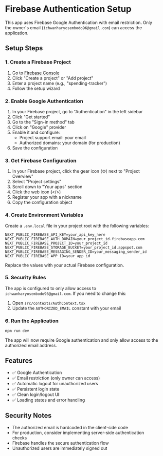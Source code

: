 # Firebase Authentication Setup

This app uses Firebase Google Authentication with email restriction. Only the owner's email (`ichwanharyosembodo96@gmail.com`) can access the application.

## Setup Steps

### 1. Create a Firebase Project

1. Go to [Firebase Console](https://console.firebase.google.com/)
2. Click "Create a project" or "Add project"
3. Enter a project name (e.g., "spending-tracker")
4. Follow the setup wizard

### 2. Enable Google Authentication

1. In your Firebase project, go to "Authentication" in the left sidebar
2. Click "Get started"
3. Go to the "Sign-in method" tab
4. Click on "Google" provider
5. Enable it and configure:
   - Project support email: your email
   - Authorized domains: your domain (for production)
6. Save the configuration

### 3. Get Firebase Configuration

1. In your Firebase project, click the gear icon (⚙️) next to "Project Overview"
2. Select "Project settings"
3. Scroll down to "Your apps" section
4. Click the web icon (</>)
5. Register your app with a nickname
6. Copy the configuration object

### 4. Create Environment Variables

Create a `.env.local` file in your project root with the following variables:

```env
NEXT_PUBLIC_FIREBASE_API_KEY=your_api_key_here
NEXT_PUBLIC_FIREBASE_AUTH_DOMAIN=your_project_id.firebaseapp.com
NEXT_PUBLIC_FIREBASE_PROJECT_ID=your_project_id
NEXT_PUBLIC_FIREBASE_STORAGE_BUCKET=your_project_id.appspot.com
NEXT_PUBLIC_FIREBASE_MESSAGING_SENDER_ID=your_messaging_sender_id
NEXT_PUBLIC_FIREBASE_APP_ID=your_app_id
```

Replace the values with your actual Firebase configuration.

### 5. Security Rules

The app is configured to only allow access to `ichwanharyosembodo96@gmail.com`. If you need to change this:

1. Open `src/contexts/AuthContext.tsx`
2. Update the `AUTHORIZED_EMAIL` constant with your email

### 6. Run the Application

```bash
npm run dev
```

The app will now require Google authentication and only allow access to the authorized email address.

## Features

- ✅ Google Authentication
- ✅ Email restriction (only owner can access)
- ✅ Automatic logout for unauthorized users
- ✅ Persistent login state
- ✅ Clean login/logout UI
- ✅ Loading states and error handling

## Security Notes

- The authorized email is hardcoded in the client-side code
- For production, consider implementing server-side authentication checks
- Firebase handles the secure authentication flow
- Unauthorized users are immediately signed out 